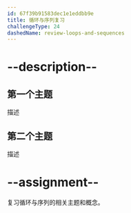 ```yaml
---
id: 67f39b91583dec1e1eddbb9e
title: 循环与序列复习
challengeType: 24
dashedName: review-loops-and-sequences
---
```


# --description--

## 第一个主题

描述

## 第二个主题

描述

# --assignment--

复习循环与序列的相关主题和概念。


